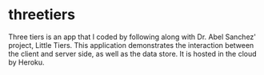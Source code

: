 # threetiers
Three tiers is an app that I coded by following along with Dr. Abel Sanchez' project, Little Tiers. This application demonstrates the interaction between the client and server side, as well as the data store. It is hosted in the cloud by Heroku.
